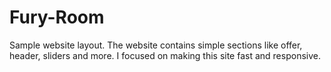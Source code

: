 # Fury-Room

Sample website layout. The website contains simple sections like offer, header, sliders and more. I focused on making this site fast and responsive.
